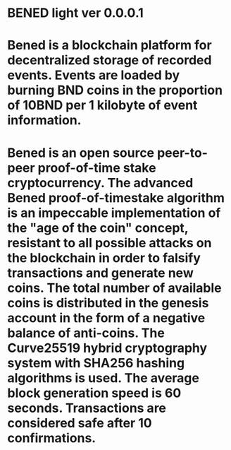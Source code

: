 # BENED light ver 0.0.0.1
# Bened is a blockchain platform for decentralized storage of recorded events.  Events are loaded by burning BND coins in the proportion of 10BND per 1 kilobyte of event information.
# Bened is an open source peer-to-peer proof-of-time stake cryptocurrency. The advanced Bened proof-of-timestake algorithm is an impeccable implementation of the "age of the coin" concept, resistant to all possible attacks on the blockchain in order to falsify transactions and generate new coins. The total number of available coins is distributed in the genesis account in the form of a negative balance of anti-coins. The Curve25519 hybrid cryptography system with SHA256 hashing algorithms is used. The average block generation speed is 60 seconds. Transactions are considered safe after 10 confirmations.
